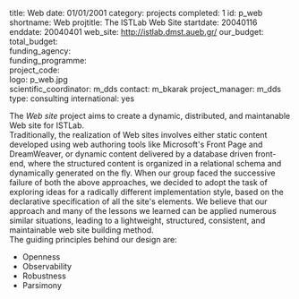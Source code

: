 title: Web
date: 01/01/2001
category: projects
completed: 1
id: p_web
shortname: Web
projtitle: The ISTLab Web Site
startdate: 20040116
enddate: 20040401
web_site: http://istlab.dmst.aueb.gr/
our_budget:
total_budget:  
funding_agency:  
funding_programme:  
project_code:  
logo: p_web.jpg  
scientific_coordinator: m_dds
contact: m_bkarak
project_manager: m_dds
type: consulting
international: yes

The <em>Web site</em> project aims to create a dynamic,
distributed, and maintanable Web site for ISTLab.
<br/>
Traditionally, the realization of Web sites involves either
static content developed using web authoring tools like
Microsoft's Front Page and DreamWeaver, or dynamic
content delivered by a database driven front-end,
where the structured content is organized
in a relational schema and dynamically generated on the fly.
When our group faced the successive failure of both the above approaches,
we decided to adopt the task of exploring ideas for a radically different
implementation style, based on the declarative specification
of all the site's elements.
We believe that our approach and many of the lessons we learned
can be applied numerous similar situations,
leading to a lightweight, structured, consistent, and maintainable
web site building method.
<br/>
The guiding principles behind our design are:
<ul>
<li>Openness</li>
<li>Observability</li>
<li>Robustness</li>
<li>Parsimony</li>
</ul>
